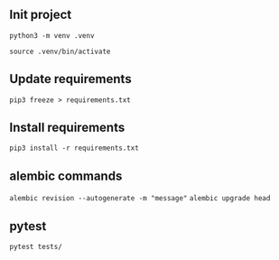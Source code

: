 ## Init project
`python3 -m venv .venv`

`source .venv/bin/activate`

## Update requirements
`pip3 freeze > requirements.txt`

## Install requirements
`pip3 install -r requirements.txt`

## alembic commands
`alembic revision --autogenerate -m "message"`
`alembic upgrade head`

## pytest
`pytest tests/`
